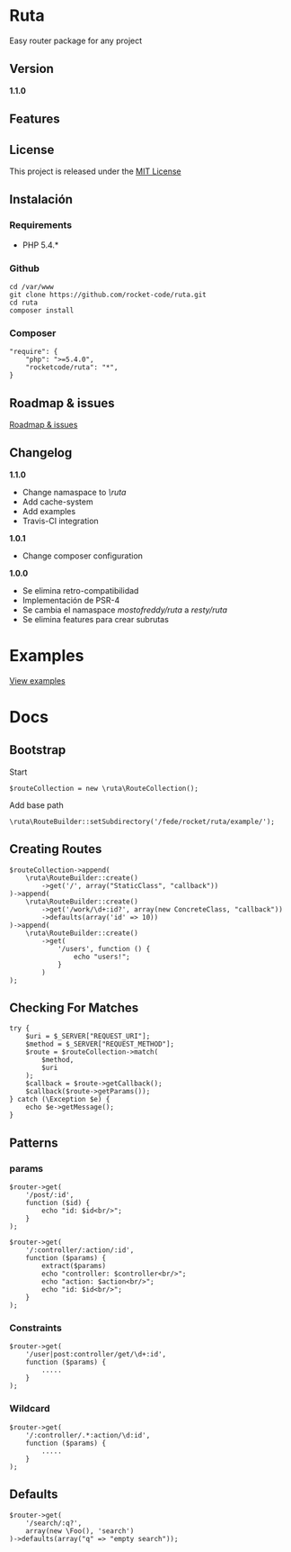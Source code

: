 Ruta
====

Easy router package for any project

Version
-------

__1.1.0__

Features
--------


License
-------

This project is released under the [MIT License](http://www.opensource.org/licenses/mit-license.php)

Instalación
-----------

### Requirements

- PHP 5.4.*

### Github

    cd /var/www
    git clone https://github.com/rocket-code/ruta.git
    cd ruta
    composer install

### Composer

    "require": {
        "php": ">=5.4.0",
        "rocketcode/ruta": "*",
    }

Roadmap & issues
----------------

[Roadmap & issues](https://github.com/rocket-code/ruta/issues)

Changelog
---------

__1.1.0__

* Change namaspace to *\ruta*
* Add cache-system
* Add examples
* Travis-CI integration

__1.0.1__

* Change composer configuration

__1.0.0__

* Se elimina retro-compatibilidad
* Implementación de PSR-4
* Se cambia el namaspace *mostofreddy/ruta* a *resty/ruta*
* Se elimina features para crear subrutas

Examples
========

[View examples](https://github.com/rocket-code/ruta/tree/master/example)

Docs
====

Bootstrap
---------

Start

    $routeCollection = new \ruta\RouteCollection();


Add base path

    \ruta\RouteBuilder::setSubdirectory('/fede/rocket/ruta/example/');

Creating Routes
---------------

    $routeCollection->append(
        \ruta\RouteBuilder::create()
            ->get('/', array("StaticClass", "callback"))
    )->append(
        \ruta\RouteBuilder::create()
            ->get('/work/\d+:id?', array(new ConcreteClass, "callback"))
            ->defaults(array('id' => 10))
    )->append(
        \ruta\RouteBuilder::create()
            ->get(
                '/users', function () {
                    echo "users!";
                }
            )
    );

Checking For Matches
--------------------

    try {
        $uri = $_SERVER["REQUEST_URI"];
        $method = $_SERVER["REQUEST_METHOD"];
        $route = $routeCollection->match(
            $method,
            $uri
        );
        $callback = $route->getCallback();
        $callback($route->getParams());
    } catch (\Exception $e) {
        echo $e->getMessage();
    }



Patterns
--------

### params

    $router->get(
        '/post/:id',
        function ($id) {
            echo "id: $id<br/>";
        }
    );

    $router->get(
        '/:controller/:action/:id',
        function ($params) {
            extract($params)
            echo "controller: $controller<br/>";
            echo "action: $action<br/>";
            echo "id: $id<br/>";
        }
    );

### Constraints

    $router->get(
        '/user|post:controller/get/\d+:id',
        function ($params) {
            .....
        }
    );


### Wildcard

    $router->get(
        '/:controller/.*:action/\d:id',
        function ($params) {
            .....
        }
    );

Defaults
--------

    $router->get(
        '/search/:q?',
        array(new \Foo(), 'search')
    )->defaults(array("q" => "empty search"));
